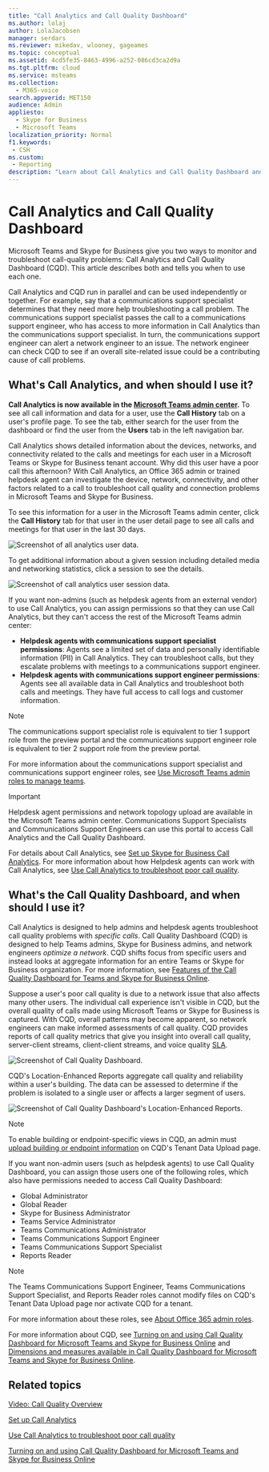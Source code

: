 ```yaml
---
title: "Call Analytics and Call Quality Dashboard"
ms.author: lolaj
author: LolaJacobsen
manager: serdars
ms.reviewer: mikedav, wlooney, gageames
ms.topic: conceptual
ms.assetid: 4cd5fe35-8463-4996-a252-086cd3ca2d9a
ms.tgt.pltfrm: cloud
ms.service: msteams
ms.collection: 
  - M365-voice
search.appverid: MET150
audience: Admin
appliesto: 
  - Skype for Business
  - Microsoft Teams
localization_priority: Normal
f1.keywords:
 - CSH
ms.custom: 
 - Reporting
description: "Learn about Call Analytics and Call Quality Dashboard and when to use them to monitor and troubleshoot call-quality problems."
---
```


# Call Analytics and Call Quality Dashboard

Microsoft Teams and Skype for Business give you two ways to monitor and troubleshoot call-quality problems: Call Analytics and Call Quality Dashboard (CQD). This article describes both and tells you when to use each one.

Call Analytics and CQD run in parallel and can be used independently or together. For example, say that a communications support specialist determines that they need more help troubleshooting a call problem. The communications support specialist passes the call to a communications support engineer, who has access to more information in Call Analytics than the communications support specialist. In turn, the communications support engineer can alert a network engineer to an issue. The network engineer can check CQD to see if an overall site-related issue could be a contributing cause of call problems.

## What's Call Analytics, and when should I use it?

**Call Analytics is now available in the [Microsoft Teams admin center](https://admin.teams.microsoft.com).** To see all call information and data for a user, use the **Call History** tab on a user's profile page. To see the tab, either search for the user from the dashboard or find the user from the **Users** tab in the left navigation bar.

Call Analytics shows detailed information about the devices, networks, and connectivity related to the calls and meetings for each user in a Microsoft Teams or Skype for Business tenant account. Why did this user have a poor call this afternoon? With Call Analytics, an Office 365 admin or trained helpdesk agent can investigate the device, network, connectivity, and other factors related to a call to troubleshoot call quality and connection problems in Microsoft Teams and Skype for Business.

To see this information for a user in the Microsoft Teams admin center, click the **Call History** tab for that user in the user detail page to see all calls and meetings for that user in the last 30 days.

![Screenshot of all analytics user data.](media/teams-difference-between-call-analytics-and-call-quality-dashboard-image1.png)

To get additional information about a given session including detailed media and networking statistics, click a session to see the details.

![Screenshot of call analytics user session data.](media/teams-difference-between-call-analytics-and-call-quality-dashboard-image2.png)

If you want non-admins (such as helpdesk agents from an external vendor) to use Call Analytics, you can assign permissions so that they can use Call Analytics, but they can't access the rest of the Microsoft Teams admin center:
  
- **Helpdesk agents with communications support specialist permissions**: Agents see a limited set of data and personally identifiable information (PII) in Call Analytics. They can troubleshoot calls, but they escalate problems with meetings to a communications support engineer.
- **Helpdesk agents with communications support engineer permissions**: Agents see all available data in Call Analytics and troubleshoot both calls and meetings. They have full access to call logs and customer information.

> [!NOTE]
> The communications support specialist role is equivalent to tier 1 support role from the preview portal and the communications support engineer role is equivalent to tier 2 support role from the preview portal.

For more information about the communications support specialist and communications support engineer roles, see [Use Microsoft Teams admin roles to manage teams](using-admin-roles.md).

> [!IMPORTANT]
> Helpdesk agent permissions and network topology upload are available in the Microsoft Teams admin center. Communications Support Specialists and Communications Support Engineers can use this portal to access Call Analytics and the Call Quality Dashboard.

For details about Call Analytics, see [Set up Skype for Business Call Analytics](set-up-call-analytics.md). For more information about how Helpdesk agents can work with Call Analytics, see [Use Call Analytics to troubleshoot poor call quality](use-call-analytics-to-troubleshoot-poor-call-quality.md).
  
## What's the Call Quality Dashboard, and when should I use it?
  
Call Analytics is designed to help admins and helpdesk agents troubleshoot call quality problems with *specific calls*. Call Quality Dashboard (CQD) is designed to help Teams admins, Skype for Business admins, and network engineers *optimize a network*. CQD shifts focus from specific users and instead looks at aggregate information for an entire Teams or Skype for Business organization. For more information, see [Features of the Call Quality Dashboard for Teams and Skype for Business Online](turning-on-and-using-call-quality-dashboard.md#BKMKFeaturesOfTheCQD).
  
Suppose a user's poor call quality is due to a network issue that also affects many other users. The individual call experience isn't visible in CQD, but the overall quality of calls made using Microsoft Teams or Skype for Business is captured. With  CQD, overall patterns may become apparent, so network engineers can make informed assessments of call quality. CQD provides reports of call quality metrics that give you insight into overall call quality, server-client streams, client-client streams, and voice quality [SLA](https://go.microsoft.com/fwlink/p/?linkid=846252).
  
![Screenshot of Call Quality Dashboard.](media/teams-difference-between-call-analytics-and-call-quality-dashboard-image3.png)

CQD's Location-Enhanced Reports aggregate call quality and reliability within a user's building. The data can be assessed to determine if the problem is isolated to a single user or affects a larger segment of users.

![Screenshot of Call Quality Dashboard's Location-Enhanced Reports.](media/teams-difference-between-call-analytics-and-call-quality-dashboard-image4.png)

> [!NOTE]
> To enable building or endpoint-specific views in CQD, an admin must [upload building or endpoint information](turning-on-and-using-call-quality-dashboard.md#upload-tenant-data-information) on CQD's Tenant Data Upload page.

If you want non-admin users (such as helpdesk agents) to use Call Quality Dashboard, you can assign those users one of the following roles, which also have permissions needed to access Call Quality Dashboard:

- Global Administrator
- Global Reader
- Skype for Business Administrator
- Teams Service Administrator
- Teams Communications Administrator
- Teams Communications Support Engineer
- Teams Communications Support Specialist
- Reports Reader

> [!NOTE]
> The Teams Communications Support Engineer, Teams Communications Support Specialist, and Reports Reader roles cannot modify files on CQD's Tenant Data Upload page nor activate CQD for a tenant.

For more information about these roles, see [About Office 365 admin roles](/office365/admin/add-users/about-admin-roles).

For more information about CQD, see [Turning on and using Call Quality Dashboard for Microsoft Teams and Skype for Business Online](turning-on-and-using-call-quality-dashboard.md) and [Dimensions and measures available in Call Quality Dashboard for Microsoft Teams and Skype for Business Online](dimensions-and-measures-available-in-call-quality-dashboard.md).
  
## Related topics

[Video: Call Quality Overview](https://aka.ms/teams-quality)

[Set up Call Analytics](set-up-call-analytics.md)

[Use Call Analytics to troubleshoot poor call quality](use-call-analytics-to-troubleshoot-poor-call-quality.md)

[Turning on and using Call Quality Dashboard for Microsoft Teams and Skype for Business Online](turning-on-and-using-call-quality-dashboard.md)

